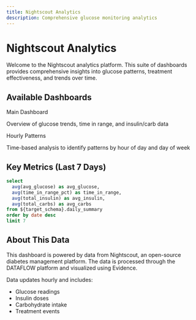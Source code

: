 ```yaml
---
title: Nightscout Analytics
description: Comprehensive glucose monitoring analytics
---
```


# Nightscout Analytics

Welcome to the Nightscout analytics platform. This suite of dashboards provides comprehensive insights into glucose patterns, treatment effectiveness, and trends over time.

## Available Dashboards

<Card>
  <LinkButton url="/dashboard" iconRight="arrow-right">
    Main Dashboard
  </LinkButton>
  <p>Overview of glucose trends, time in range, and insulin/carb data</p>
</Card>

<Card>
  <LinkButton url="/hourly_patterns" iconRight="arrow-right">
    Hourly Patterns
  </LinkButton>
  <p>Time-based analysis to identify patterns by hour of day and day of week</p>
</Card>

## Key Metrics (Last 7 Days)

```sql recent_metrics
select
  avg(avg_glucose) as avg_glucose,
  avg(time_in_range_pct) as time_in_range,
  avg(total_insulin) as avg_insulin,
  avg(total_carbs) as avg_carbs
from ${target_schema}.daily_summary
order by date desc
limit 7
```

<BigValue
  data={recent_metrics}
  value='avg_glucose'
  title='Average Glucose'
  valueFormat='0'
  suffix=' mg/dL'
/>

<BigValue
  data={recent_metrics}
  value='time_in_range'
  title='Time in Range'
  valueFormat='0.0'
  suffix='%'
/>

<BigValue
  data={recent_metrics}
  value='avg_insulin'
  title='Avg Daily Insulin'
  valueFormat='0.0'
  suffix=' units'
/>

<BigValue
  data={recent_metrics}
  value='avg_carbs'
  title='Avg Daily Carbs'
  valueFormat='0'
  suffix=' g'
/>

## About This Data

This dashboard is powered by data from Nightscout, an open-source diabetes management platform. The data is processed through the DATAFLOW platform and visualized using Evidence.

Data updates hourly and includes:

- Glucose readings
- Insulin doses
- Carbohydrate intake
- Treatment events
